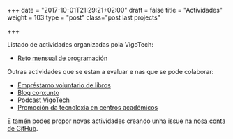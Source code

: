 +++
date = "2017-10-01T21:29:21+02:00"
draft = false
title = "Actividades"
weight = 103
type = "post"
class="post last projects"

+++

Listado de actividades organizadas pola VigoTech:

- [Reto mensual de programación](./page/reto/)

Outras actividades que se estan a evaluar e nas que se pode colaborar:

- [Empréstamo voluntario de libros](tbd)
- [Blog conxunto](tbd)
- [Podcast VigoTech](tbd)
- [Promoción da tecnoloxía en centros académicos](tbd)

E tamén podes propor novas actividades creando unha issue [na nosa conta de GitHub](tbd).

